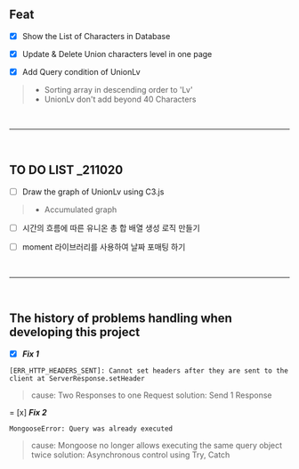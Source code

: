 ## Feat

- [x] Show the List of Characters in Database <br>

- [x] Update & Delete Union characters level in one page <br>

- [x] Add Query condition of UnionLv
> - Sorting array in descending order to 'Lv' <br>
> - UnionLv don't add beyond 40 Characters

<br><hr><br>

## TO DO LIST _211020

- [ ] Draw the graph of UnionLv using C3.js
> - Accumulated graph <br>

- [ ] 시간의 흐름에 따른 유니온 총 합 배열 생성 로직 만들기 <br>

- [ ] moment 라이브러리를 사용하여 날짜 포매팅 하기

<br><hr><br>

## The history of problems handling when developing this project

- [x] ***Fix 1***

```
[ERR_HTTP_HEADERS_SENT]: Cannot set headers after they are sent to the client at ServerResponse.setHeader
```

> cause: Two Responses to one Request
> solution: Send 1 Response

= [x] ***Fix 2***

```
MongooseError: Query was already executed
```

> cause: Mongoose no longer allows executing the same query object twice
> solution: Asynchronous control using Try, Catch